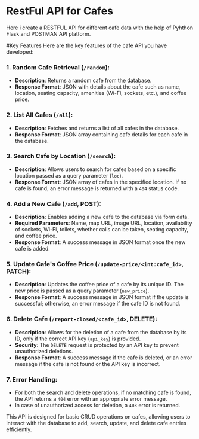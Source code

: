 # RestFul API for Cafes
Here i create a RESTFUL API for different cafe data with the help of Pyhthon Flask and POSTMAN API platform.

#Key Features
Here are the key features of the cafe API you have developed:

### 1. **Random Cafe Retrieval (`/random`)**:
   - **Description**: Returns a random cafe from the database.
   - **Response Format**: JSON with details about the cafe such as name, location, seating capacity, amenities (Wi-Fi, sockets, etc.), and coffee price.

### 2. **List All Cafes (`/all`)**:
   - **Description**: Fetches and returns a list of all cafes in the database.
   - **Response Format**: JSON array containing cafe details for each cafe in the database.

### 3. **Search Cafe by Location (`/search`)**:
   - **Description**: Allows users to search for cafes based on a specific location passed as a query parameter (`loc`).
   - **Response Format**: JSON array of cafes in the specified location. If no cafe is found, an error message is returned with a `404` status code.

### 4. **Add a New Cafe (`/add`, POST)**:
   - **Description**: Enables adding a new cafe to the database via form data.
   - **Required Parameters**: Name, map URL, image URL, location, availability of sockets, Wi-Fi, toilets, whether calls can be taken, seating capacity, and coffee price.
   - **Response Format**: A success message in JSON format once the new cafe is added.

### 5. **Update Cafe's Coffee Price (`/update-price/<int:cafe_id>`, PATCH)**:
   - **Description**: Updates the coffee price of a cafe by its unique ID. The new price is passed as a query parameter (`new_price`).
   - **Response Format**: A success message in JSON format if the update is successful; otherwise, an error message if the cafe ID is not found.

### 6. **Delete Cafe (`/report-closed/<cafe_id>`, DELETE)**:
   - **Description**: Allows for the deletion of a cafe from the database by its ID, only if the correct API key (`api_key`) is provided.
   - **Security**: The `DELETE` request is protected by an API key to prevent unauthorized deletions.
   - **Response Format**: A success message if the cafe is deleted, or an error message if the cafe is not found or the API key is incorrect.

### 7. **Error Handling**:
   - For both the search and delete operations, if no matching cafe is found, the API returns a `404` error with an appropriate error message.
   - In case of unauthorized access for deletion, a `403` error is returned.

This API is designed for basic CRUD operations on cafes, allowing users to interact with the database to add, search, update, and delete cafe entries efficiently.
